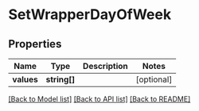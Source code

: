 # SetWrapperDayOfWeek

## Properties
Name | Type | Description | Notes
------------ | ------------- | ------------- | -------------
**values** | **string[]** |  | [optional] 

[[Back to Model list]](../README.md#documentation-for-models) [[Back to API list]](../README.md#documentation-for-api-endpoints) [[Back to README]](../README.md)


